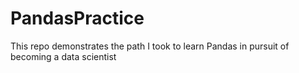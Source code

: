 # PandasPractice
This repo demonstrates the path I took to learn Pandas in pursuit of becoming a data scientist

